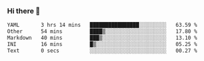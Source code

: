 ### Hi there 👋

<!--
**urzz/urzz** is a ✨ _special_ ✨ repository because its `README.md` (this file) appears on your GitHub profile.

Here are some ideas to get you started:

- 🔭 I’m currently working on ...
- 🌱 I’m currently learning ...
- 👯 I’m looking to collaborate on ...
- 🤔 I’m looking for help with ...
- 💬 Ask me about ...
- 📫 How to reach me: ...
- 😄 Pronouns: ...
- ⚡ Fun fact: ...
-->

<!--START_SECTION:waka-->

```txt
YAML       3 hrs 14 mins   ████████████████░░░░░░░░░   63.59 %
Other      54 mins         ████▒░░░░░░░░░░░░░░░░░░░░   17.80 %
Markdown   40 mins         ███▒░░░░░░░░░░░░░░░░░░░░░   13.10 %
INI        16 mins         █▒░░░░░░░░░░░░░░░░░░░░░░░   05.25 %
Text       0 secs          ░░░░░░░░░░░░░░░░░░░░░░░░░   00.27 %
```

<!--END_SECTION:waka-->
